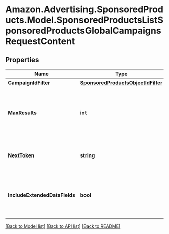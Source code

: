 # Amazon.Advertising.SponsoredProducts.Model.SponsoredProductsListSponsoredProductsGlobalCampaignsRequestContent

## Properties

Name | Type | Description | Notes
------------ | ------------- | ------------- | -------------
**CampaignIdFilter** | [**SponsoredProductsObjectIdFilter**](SponsoredProductsObjectIdFilter.md) |  | [optional] 
**MaxResults** | **int** | Number of records to include in the paginated response. Defaults to max page size for given API | [optional] 
**NextToken** | **string** | token value allowing to navigate to the next response page | [optional] 
**IncludeExtendedDataFields** | **bool** | Whether to get entity with extended data fields such as creationDate, lastUpdateDate, servingStatus | [optional] 

[[Back to Model list]](../README.md#documentation-for-models) [[Back to API list]](../README.md#documentation-for-api-endpoints) [[Back to README]](../README.md)

